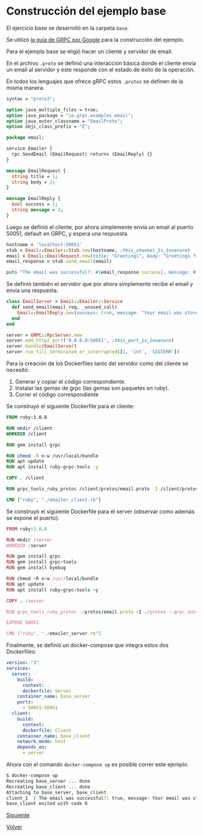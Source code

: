 # Construcción del ejemplo base

El ejercicio base se desarrolló en la carpeta `base`.

Se utilizó [la guía de GRPC por Google](https://grpc.io/docs/languages/ruby/quickstart/) para la construcción del ejemplo.

Para el ejemplo base se eligió hacer un cliente y servidor de email.

En el archivo `.proto` se definió una interacción básica donde el cliente envía un email al servidor y este responde con el estado de éxito de la operación.

En todos los lenguajes que ofrece gRPC estos `.protos` se definen de la misma manera.

```proto
syntax = "proto3";

option java_multiple_files = true;
option java_package = "io.grpc.examples.email";
option java_outer_classname = "EmailProto";
option objc_class_prefix = "E";

package email;

service Emailer {
  rpc SendEmail (EmailRequest) returns (EmailReply) {}
}

message EmailRequest {
  string title = 1;
  string body = 2;
}

message EmailReply {
  bool success = 1;
  string message = 2;
}
```

Luego se definió el cliente, por ahora simplemente envía un email al puerto 50051, default en GRPC, y espera una respuesta.

```ruby
hostname = 'localhost:50051'
stub = Email::Emailer::Stub.new(hostname, :this_channel_is_insecure)
email = Email::EmailRequest.new(title: "Greetings", body: "Greetings from WC champion Argentina.")
email_response = stub.send_email(email)

puts "The email was successful?: #{email_response.success}, message: #{email_response.message}"
```

Se definió también el servidor que por ahora simplemente recibe el email y envía una respuesta.
```ruby
class EmailServer < Email::Emailer::Service
  def send_email(email_req, _unused_call)
    Email::EmailReply.new(success: true, message: "Your email was store successfully")
  end
end

server = GRPC::RpcServer.new
server.add_http2_port('0.0.0.0:50051', :this_port_is_insecure)
server.handle(EmailServer)
server.run_till_terminated_or_interrupted([1, 'int', 'SIGTERM'])
```

Para la creación de los Dockerfiles tanto del servidor como del cliente se necesitó:
1. Generar y copiar el código correspondiente.
2. Instalar las gemas de grpc (las gemas son paquetes en ruby).
3. Correr el código correspondiente

Se construyó el siguiente Dockerfile para el cliente:
```dockerfile
FROM ruby:3.0.0

RUN mkdir /client
WORKDIR /client

RUN gem install grpc

RUN chmod -R o-w /usr/local/bundle
RUN apt update
RUN apt install ruby-grpc-tools -y

COPY . /client

RUN grpc_tools_ruby_protoc /client/protos/email.proto -I /client/protos --grpc_out=lib --ruby_out=lib

CMD ["ruby", "./emailer_client.rb"]
```

Se construyó el siguiente Dockerfile para el server (observar como además se expone el puerto):
```ruby
FROM ruby:3.0.0

RUN mkdir /server
WORKDIR /server

RUN gem install grpc
RUN gem install grpc-tools
RUN gem install byebug

RUN chmod -R o-w /usr/local/bundle
RUN apt update
RUN apt install ruby-grpc-tools -y

COPY . /server

RUN grpc_tools_ruby_protoc ./protos/email.proto -I ./protos --grpc_out=lib --ruby_out=lib

EXPOSE 50051

CMD ["ruby", "./emailer_server.rb"]
```

Finalmente, se definió un docker-compose que integra estos dos Dockerfiles:
```yml
version: "3"
services:
  server:
    build:
      context: .
      dockerfile: Server
    container_name: base_server
    ports:
      - 50051:50051
  client:
    build:
      context: .
      dockerfile: Client
    container_name: base_client
    network_mode: host
    depends_on: 
      - server
```

Ahora con el comando `docker-compose up` es posible correr este ejemplo.

```sh
$ docker-compose up
Recreating base_server ... done
Recreating base_client ... done
Attaching to base_server, base_client
client_1  | The email was successful?: true, message: Your email was store successfully
base_client exited with code 0
```

[Siguiente](ej1_a.md)

[Volver](../../README.md)

